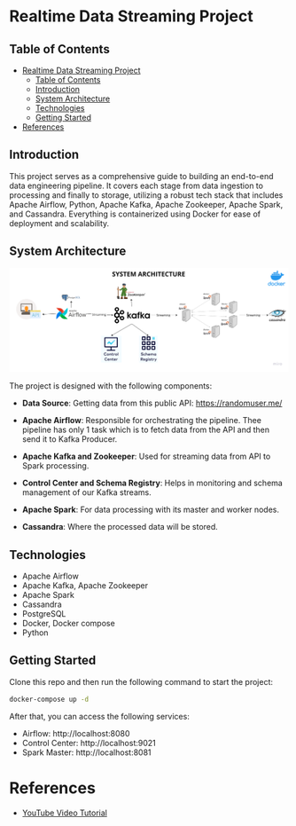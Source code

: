 <!-- # Realtime Data Streaming | End-to-End Data Engineering Project

## Table of Contents
- [Realtime Data Streaming | End-to-End Data Engineering Project](#realtime-data-streaming--end-to-end-data-engineering-project)
  - [Table of Contents](#table-of-contents)
  - [Introduction](#introduction)
  - [System Architecture](#system-architecture)
  - [What You'll Learn](#what-youll-learn)
  - [Technologies](#technologies)
  - [Getting Started](#getting-started)
  - [Watch the Video Tutorial](#watch-the-video-tutorial)

## Introduction

This project serves as a comprehensive guide to building an end-to-end data engineering pipeline. It covers each stage from data ingestion to processing and finally to storage, utilizing a robust tech stack that includes Apache Airflow, Python, Apache Kafka, Apache Zookeeper, Apache Spark, and Cassandra. Everything is containerized using Docker for ease of deployment and scalability.

## System Architecture

![System Architecture](imgs/../img/Data%20engineering%20architecture.png)

The project is designed with the following components:

- **Data Source**: We use `randomuser.me` API to generate random user data for our pipeline.
- **Apache Airflow**: Responsible for orchestrating the pipeline and storing fetched data in a PostgreSQL database.
- **Apache Kafka and Zookeeper**: Used for streaming data from PostgreSQL to the processing engine.
- **Control Center and Schema Registry**: Helps in monitoring and schema management of our Kafka streams.
- **Apache Spark**: For data processing with its master and worker nodes.
- **Cassandra**: Where the processed data will be stored.

## What You'll Learn

- Setting up a data pipeline with Apache Airflow
- Real-time data streaming with Apache Kafka
- Distributed synchronization with Apache Zookeeper
- Data processing techniques with Apache Spark
- Data storage solutions with Cassandra and PostgreSQL
- Containerizing your entire data engineering setup with Docker

## Technologies

- Apache Airflow
- Python
- Apache Kafka
- Apache Zookeeper
- Apache Spark
- Cassandra
- PostgreSQL
- Docker

## Getting Started

1. Clone the repository:
    ```bash
    git clone https://github.com/airscholar/e2e-data-engineering.git
    ```

2. Navigate to the project directory:
    ```bash
    cd e2e-data-engineering
    ```

3. Run Docker Compose to spin up the services:
    ```bash
    docker-compose up
    ```

For more detailed instructions, please check out the video tutorial linked below.

## Watch the Video Tutorial

For a complete walkthrough and practical demonstration, check out our [YouTube Video Tutorial](https://www.youtube.com/watch?v=GqAcTrqKcrY). -->


# Realtime Data Streaming Project

## Table of Contents

- [Realtime Data Streaming Project](#realtime-data-streaming-project)
  - [Table of Contents](#table-of-contents)
  - [Introduction](#introduction)
  - [System Architecture](#system-architecture)
  - [Technologies](#technologies)
  - [Getting Started](#getting-started)
- [References](#references)



## Introduction

This project serves as a comprehensive guide to building an end-to-end data engineering pipeline. It covers each stage from data ingestion to processing and finally to storage, utilizing a robust tech stack that includes Apache Airflow, Python, Apache Kafka, Apache Zookeeper, Apache Spark, and Cassandra. Everything is containerized using Docker for ease of deployment and scalability.


## System Architecture

![System Architecture](img/architecture.png)

The project is designed with the following components:

- **Data Source**: Getting data from this public API: https://randomuser.me/
- **Apache Airflow**: Responsible for orchestrating the pipeline. Thee pipeline has only 1 task which is to fetch data from the API and then send it to Kafka Producer.

- **Apache Kafka and Zookeeper**: Used for streaming data from API to Spark processing.
- **Control Center and Schema Registry**: Helps in monitoring and schema management of our Kafka streams.
- **Apache Spark**: For data processing with its master and worker nodes.
- **Cassandra**: Where the processed data will be stored.


## Technologies

- Apache Airflow
- Apache Kafka, Apache Zookeeper
- Apache Spark
- Cassandra
- PostgreSQL
- Docker, Docker compose
- Python



## Getting Started

Clone this repo and then run the following command to start the project:

```bash
docker-compose up -d
```

After that, you can access the following services:
- Airflow: http://localhost:8080
- Control Center: http://localhost:9021
- Spark Master: http://localhost:8081


# References
- [YouTube Video Tutorial](https://www.youtube.com/watch?v=GqAcTrqKcrY)